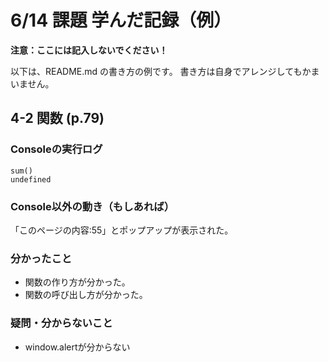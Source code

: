 # 6/14 課題 学んだ記録（例）

**注意：ここには記入しないでください！**

以下は、README.md の書き方の例です。
書き方は自身でアレンジしてもかまいません。

## 4-2 関数 (p.79)

### Consoleの実行ログ

```
sum()
undefined
```

### Console以外の動き（もしあれば）

「このページの内容:55」とポップアップが表示された。

### 分かったこと

- 関数の作り方が分かった。
- 関数の呼び出し方が分かった。

### 疑問・分からないこと

- window.alertが分からない
